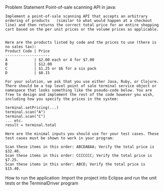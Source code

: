 Problem Statement Point-of-sale scanning API in java:

	Implement a point-of-sale scanning API that accepts an arbitrary ordering of products 	(similar to what would happen at a checkout line) and then returns the correct total price for an entire shopping cart based on the per unit prices or the volume prices as applicable.


	Here are the products listed by code and the prices to use (there is no sales tax):
	Product Code | Price
	--------------------
	A            | $2.00 each or 4 for $7.00
	B            | $12.00
	C            | $1.25 or $6 for a six pack
	D            | $0.15

	For your solution, we ask that you use either Java, Ruby, or Clojure. There should be a top level point of sale terminal service object or namespace that looks something like the pseudo-code below. You are free to design and implement the rest of the code however you wish, including how you specify the prices in the system:

	terminal.setPricing(...)
	terminal.scan("A")
	terminal.scan("C")
	... etc.
	result = terminal.total

	Here are the minimal inputs you should use for your test cases. These test cases must be shown to work in your program:

	Scan these items in this order: ABCDABAA; Verify the total price is $32.40.
	Scan these items in this order: CCCCCCC; Verify the total price is $7.25.
	Scan these items in this order: ABCD; Verify the total price is $15.40.

How to run the application:
	Import the project into Eclipse and run the unit tests or the TerminalDriver program

	